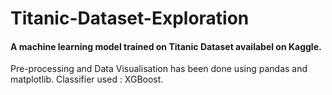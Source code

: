 # Titanic-Dataset-Exploration

#### A machine learning model trained on Titanic Dataset availabel on Kaggle. 
Pre-processing and Data Visualisation has been done using pandas and matplotlib. 
Classifier used : XGBoost.
